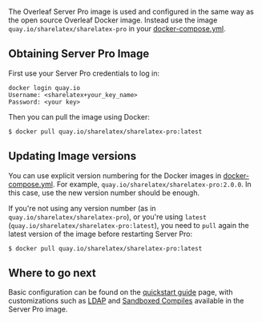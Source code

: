 The Overleaf Server Pro image is used and configured in the same way as the open source Overleaf Docker image. Instead use the image `quay.io/sharelatex/sharelatex-pro` in your [docker-compose.yml](https://github.com/sharelatex/sharelatex/blob/master/docker-compose.yml).

## Obtaining Server Pro Image

First use your Server Pro credentials to log in:

```
docker login quay.io
Username: <sharelatex+your_key_name>
Password: <your key>
```

Then you can pull the image using Docker:

```
$ docker pull quay.io/sharelatex/sharelatex-pro:latest
```

## Updating Image versions

You can use explicit version numbering for the Docker images in [docker-compose.yml](https://github.com/sharelatex/sharelatex/blob/master/docker-compose.yml). For example, `quay.io/sharelatex/sharelatex-pro:2.0.0`. In this case, use the new version number should be enough.

If you're not using any version number (as in `quay.io/sharelatex/sharelatex-pro`), or you're using `latest` (`quay.io/sharelatex/sharelatex-pro:latest`), you need to `pull` again the latest version of the image before restarting Server Pro:

```
$ docker pull quay.io/sharelatex/sharelatex-pro:latest
```

## Where to go next

Basic configuration can be found on the [quickstart guide](https://github.com/sharelatex/sharelatex/wiki/Quick-Start-Guide) page, with customizations such as [LDAP](https://github.com/sharelatex/sharelatex/wiki/Server-Pro:-LDAP-Config) and [Sandboxed Compiles](https://github.com/sharelatex/sharelatex/wiki/Server-Pro:-sandboxed-compiles) available in the Server Pro image.